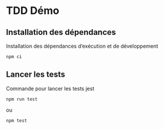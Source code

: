 # TDD Démo

## Installation des dépendances

Installation des dépendances d’exécution et de développement

`npm ci`

## Lancer les tests

Commande pour lancer les tests jest

`npm run test`

ou

`npm test`
